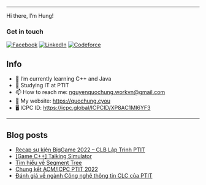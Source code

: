 
---

Hi there, I’m Hung!

### Get in touch
[![Facebook](https://img.shields.io/badge/Facebook-1877F2?style=for-the-badge&logo=facebook&logoColor=white)](https://facebook.com/quochung.cyou) 
[![LinkedIn](https://img.shields.io/badge/LinkedIn-0077B5?style=for-the-badge&logo=linkedin&logoColor=white)](https://linkedin.com/in/quochungcyou) 
[![Codeforce](https://img.shields.io/badge/Codeforces-445f9d?style=for-the-badge&logo=Codeforces&logoColor=white)](https://codeforces.com/profile/quochung-cyou) 


## Info
- 🌱 I’m currently learning C++ and Java 
- 🔭 Studying IT at PTIT
- 📫 How to reach me: nguyenquochung.workvn@gmail.com
- 🔗 My website: https://quochung.cyou
- 🖥️ ICPC ID: https://icpc.global/ICPCID/XP8AC1MI6YF3
---

## Blog posts
<!-- BLOG-POST-LIST:START -->
- [Recap sự kiện BigGame 2022 – CLB Lập Trình PTIT](https://quochung.cyou/recap-su-kien-biggame-2022-clb-lap-trinh-ptit/)
- [[Game C++] Talking Simulator](https://quochung.cyou/game-c-talking-simulator%ef%bf%bc/)
- [Tìm hiểu về Segment Tree](https://quochung.cyou/tim-hieu-ve-segment-tree/)
- [Chung kết ACM/ICPC PTIT 2022](https://quochung.cyou/chung-ket-acm-icpc-ptit-2022/)
- [Đánh giá về ngành Công nghệ thông tin CLC của PTIT](https://quochung.cyou/thong-tin-ve-nganh-cong-nghe-thong-tin-clc-cua-ptit/)
<!-- BLOG-POST-LIST:END -->